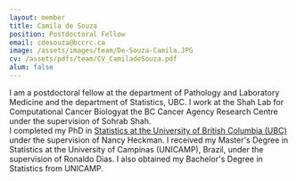 ```yaml
---
layout: member
title: Camila de Souza
position: Postdoctoral Fellow
email: cdesouza@bccrc.ca
image: /assets/images/team/De-Souza-Camila.JPG
cv: /assets/pdfs/team/CV_CamiladeSouza.pdf
alum: false
---
```


I am a postdoctoral fellow at the department of Pathology and Laboratory Medicine and the department of Statistics, UBC. I work at the Shah Lab for Computational Cancer Biologyat the BC Cancer Agency Research Centre under the supervision of Sohrab Shah.  
I completed my PhD in [Statistics at the University of British Columbia (UBC)](https://www.stat.ubc.ca/) under the supervision of Nancy Heckman. I received my Master's Degree in Statistics at the University of Campinas (UNICAMP), Brazil, under the supervision of Ronaldo Dias. I also obtained my Bachelor's Degree in Statistics from UNICAMP.
